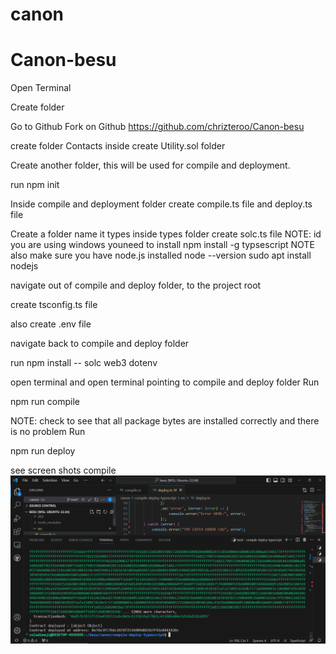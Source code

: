 # canon
# Canon-besu
Open  Terminal

Create folder

Go to Github Fork on Github https://github.com/chrizteroo/Canon-besu

create folder Contacts inside create Utility.sol folder

Create another folder, this will be used for compile and deployment.

run npm init

Inside compile and deployment folder create compile.ts file and deploy.ts file

Create a folder name it types inside types folder create solc.ts file
NOTE: id you are using windows youneed to install
npm install -g typsescript
NOTE also make sure you have node.js installed
node --version
sudo apt install nodejs

navigate out of compile and deploy folder, to the project root

create tsconfig.ts file

also create .env file

navigate back to compile and deploy folder

run npm install -- solc web3 dotenv


open terminal and open terminal pointing to compile and deploy folder
Run 

npm run compile

NOTE: check to see that all package bytes are installed correctly and there is no problem
Run

npm run deploy

see screen shots
compile
![Alt text](image.png)

